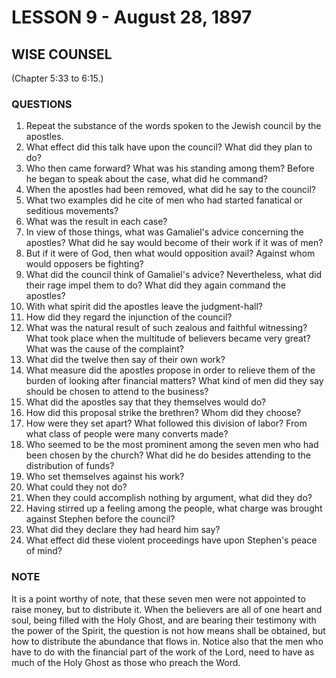 # LESSON 9 - August 28, 1897

## WISE COUNSEL
(Chapter 5:33 to 6:15.)

### QUESTIONS

1. Repeat the substance of the words spoken to the Jewish council by the apostles.
2. What effect did this talk have upon the council? What did they plan to do?
3. Who then came forward? What was his standing among them? Before he began to speak about the case, what did he command?
4. When the apostles had been removed, what did he say to the council?
5. What two examples did he cite of men who had started fanatical or seditious movements?
6. What was the result in each case?
7. In view of those things, what was Gamaliel's advice concerning the apostles? What did he say would become of their work if it was of men?
8. But if it were of God, then what would opposition avail? Against whom would opposers be fighting?
9. What did the council think of Gamaliel's advice? Nevertheless, what did their rage impel them to do? What did they again command the apostles?
10. With what spirit did the apostles leave the judgment-hall?
11. How did they regard the injunction of the council?
12. What was the natural result of such zealous and faithful witnessing? What took place when the multitude of believers became very great? What was the cause of the complaint?
13. What did the twelve then say of their own work?
14. What measure did the apostles propose in order to relieve them of the burden of looking after financial matters? What kind of men did they say should be chosen to attend to the business?
15. What did the apostles say that they themselves would do?
16. How did this proposal strike the brethren? Whom did they choose?
17. How were they set apart? What followed this division of labor? From what class of people were many converts made?
18. Who seemed to be the most prominent among the seven men who had been chosen by the church? What did he do besides attending to the distribution of funds?
19. Who set themselves against his work?
20. What could they not do?
21. When they could accomplish nothing by argument, what did they do?
22. Having stirred up a feeling among the people, what charge was brought against Stephen before the council?
23. What did they declare they had heard him say?
24. What effect did these violent proceedings have upon Stephen's peace of mind?

### NOTE

It is a point worthy of note, that these seven men were not appointed to raise money, but to distribute it. When the believers are all of one heart and soul, being filled with the Holy Ghost, and are bearing their testimony with the power of the Spirit, the question is not how means shall be obtained, but how to distribute the abundance that flows in. Notice also that the men who have to do with the financial part of the work of the Lord, need to have as much of the Holy Ghost as those who preach the Word.